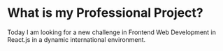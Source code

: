# What is my Professional Project?

Today I am looking for a new challenge in Frontend Web Development in React.js in a dynamic international environment.